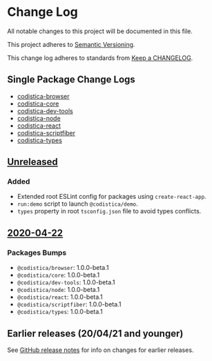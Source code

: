 # Change Log

All notable changes to this project will be documented in this file.

This project adheres to [Semantic Versioning](https://semver.org).

This change log adheres to standards from [Keep a CHANGELOG](https://keepachangelog.com).

## Single Package Change Logs

* [codistica-browser](packages/codistica-browser/CHANGELOG.md)
* [codistica-core](packages/codistica-core/CHANGELOG.md)
* [codistica-dev-tools](packages/codistica-dev-tools/CHANGELOG.md)
* [codistica-node](packages/codistica-node/CHANGELOG.md)
* [codistica-react](packages/codistica-react/CHANGELOG.md)
* [codistica-scriptfiber](packages/codistica-scriptfiber/CHANGELOG.md)
* [codistica-types](packages/codistica-types/CHANGELOG.md)

## [Unreleased]

### Added
- Extended root ESLint config for packages using `create-react-app`.
- `run:demo` script to launch `@codistica/demo`.
- `types` property in root `tsconfig.json` file to avoid types conflicts.

## [2020-04-22]

### Packages Bumps
- `@codistica/browser`: 1.0.0-beta.1
- `@codistica/core`: 1.0.0-beta.1
- `@codistica/dev-tools`: 1.0.0-beta.1
- `@codistica/node`: 1.0.0-beta.1
- `@codistica/react`: 1.0.0-beta.1
- `@codistica/scriptfiber`: 1.0.0-beta.1
- `@codistica/types`: 1.0.0-beta.1

## Earlier releases (20/04/21 and younger)
See [GitHub release notes](https://github.com/codistica/codistica-js/releases?after=2020/04/22)
for info on changes for earlier releases.

[Unreleased]: https://github.com/codistica/codistica-js/compare/master...HEAD
[2020-04-22]: https://github.com/codistica/codistica-js/compare/2020/04/21...2020/04/22
